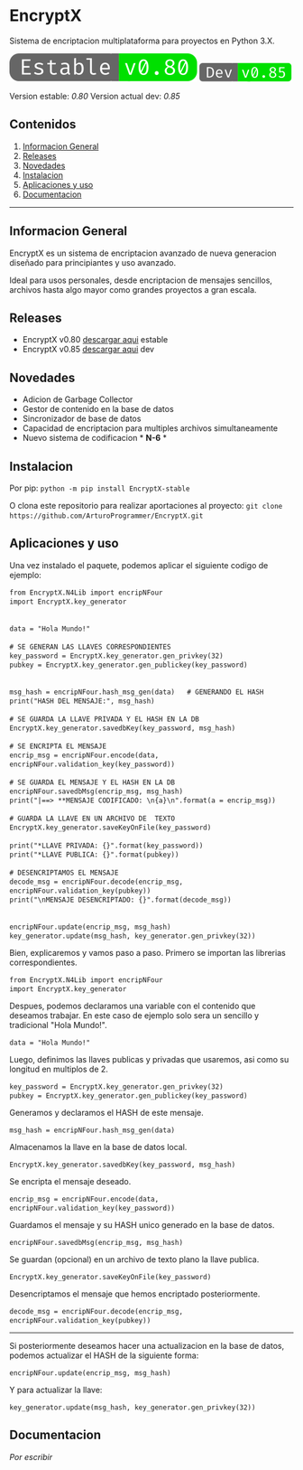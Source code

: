 
# EncryptX
Sistema de encriptacion multiplataforma para proyectos en Python 3.X.

![](rsc/estable.svg)
![](rsc/dev.svg)


Version estable: _0.80_
Version actual dev: _0.85_

## Contenidos
1. [Informacion General](#informacion-general)
2. [Releases](#releases)
4. [Novedades](#novedades)
3. [Instalacion](#instalacion)
6. [Aplicaciones y uso](#aplicaciones-y-uso)
7. [Documentacion](#documentacion)
***

## Informacion General
EncryptX es un sistema de encriptacion avanzado de nueva generacion diseñado para principiantes y uso avanzado.

Ideal para usos personales, desde encriptacion de mensajes sencillos, archivos hasta algo mayor como grandes proyectos a gran escala.

## Releases
- EncryptX v0.80 [descargar aqui](link) estable
- EncryptX v0.85 [descargar aqui](link) dev

## Novedades
- Adicion de Garbage Collector
- Gestor de contenido en la base de datos
- Sincronizador de base de datos
- Capacidad de encriptacion para multiples archivos simultaneamente
- Nuevo sistema de codificacion * **N-6** *

## Instalacion
Por pip:
`python -m pip install EncryptX-stable`

O clona este repositorio para realizar aportaciones al proyecto:
`git clone https://github.com/ArturoProgrammer/EncryptX.git`

## Aplicaciones y uso
Una vez instalado el paquete, podemos aplicar el siguiente codigo de ejemplo:

```
from EncryptX.N4Lib import encripNFour
import EncryptX.key_generator


data = "Hola Mundo!"

# SE GENERAN LAS LLAVES CORRESPONDIENTES
key_password = EncryptX.key_generator.gen_privkey(32)
pubkey = EncryptX.key_generator.gen_publickey(key_password)


msg_hash = encripNFour.hash_msg_gen(data)	# GENERANDO EL HASH
print("HASH DEL MENSAJE:", msg_hash)

# SE GUARDA LA LLAVE PRIVADA Y EL HASH EN LA DB
EncryptX.key_generator.savedbKey(key_password, msg_hash)

# SE ENCRIPTA EL MENSAJE
encrip_msg = encripNFour.encode(data, encripNFour.validation_key(key_password))

# SE GUARDA EL MENSAJE Y EL HASH EN LA DB
encripNFour.savedbMsg(encrip_msg, msg_hash)
print("|==> **MENSAJE CODIFICADO: \n{a}\n".format(a = encrip_msg))

# GUARDA LA LLAVE EN UN ARCHIVO DE 	TEXTO
EncryptX.key_generator.saveKeyOnFile(key_password)

print("*LLAVE PRIVADA: {}".format(key_password))
print("*LLAVE PUBLICA: {}".format(pubkey))

# DESENCRIPTAMOS EL MENSAJE
decode_msg = encripNFour.decode(encrip_msg, encripNFour.validation_key(pubkey))
print("\nMENSAJE DESENCRIPTADO: {}".format(decode_msg))


encripNFour.update(encrip_msg, msg_hash)
key_generator.update(msg_hash, key_generator.gen_privkey(32))
```

Bien, explicaremos y vamos paso a paso. Primero se importan las librerias correspondientes.
```
from EncryptX.N4Lib import encripNFour
import EncryptX.key_generator
```
Despues, podemos declaramos una variable con el contenido que deseamos trabajar. En este caso de ejemplo solo sera un sencillo y tradicional "Hola Mundo!".
```
data = "Hola Mundo!"
```
Luego, definimos las llaves publicas y privadas que usaremos, asi como su longitud en multiplos de 2.
```
key_password = EncryptX.key_generator.gen_privkey(32)
pubkey = EncryptX.key_generator.gen_publickey(key_password)
```
Generamos y declaramos el HASH de este mensaje.
```
msg_hash = encripNFour.hash_msg_gen(data)
```
Almacenamos la llave en la base de datos local.
```
EncryptX.key_generator.savedbKey(key_password, msg_hash)
```
Se encripta el mensaje deseado.
```
encrip_msg = encripNFour.encode(data, encripNFour.validation_key(key_password))
```
Guardamos el mensaje y su HASH unico generado en la base de datos.
```
encripNFour.savedbMsg(encrip_msg, msg_hash)
```
Se guardan (opcional) en un archivo de texto plano la llave publica.
```
EncryptX.key_generator.saveKeyOnFile(key_password)
```
Desencriptamos el mensaje que hemos encriptado posteriormente.
```
decode_msg = encripNFour.decode(encrip_msg, encripNFour.validation_key(pubkey))
```
***
Si posteriormente deseamos hacer una actualizacion en la base de datos, podemos actualizar el HASH de la siguiente forma:
```
encripNFour.update(encrip_msg, msg_hash)
```
Y para actualizar la llave:
```
key_generator.update(msg_hash, key_generator.gen_privkey(32))
```

## Documentacion
*Por escribir*
